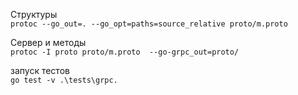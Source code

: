 Структуры \
`protoc --go_out=. --go_opt=paths=source_relative proto/m.proto`

Сервер и методы \
`protoc -I proto proto/m.proto  --go-grpc_out=proto/`

запуск тестов \
`go test -v .\tests\grpc.`